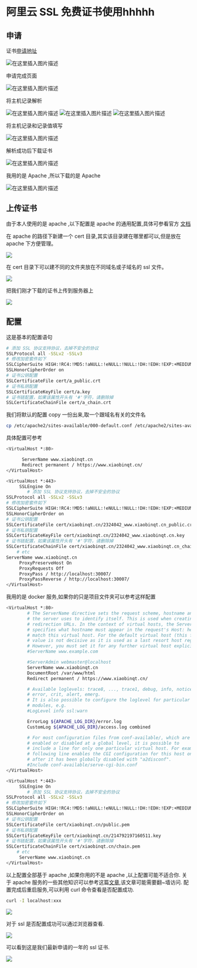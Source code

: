 # 阿里云 SSL 免费证书使用hhhhh


## 申请

证书[申请地址](https://common-buy.aliyun.com/?spm=5176.2020520163.cas.20.165a56a7xopCbo&commodityCode=cas#/buy)

![在这里插入图片描述](https://img-blog.csdnimg.cn/20190607203929789.png?x-oss-process=image/watermark,type_ZmFuZ3poZW5naGVpdGk,shadow_10,text_aHR0cHM6Ly9ibG9nLmNzZG4ubmV0L3hpYW9iaW5xdA==,size_16,color_FFFFFF,t_70 " ")

申请完成页面

![在这里插入图片描述](https://img-blog.csdnimg.cn/20190607204004466.png?x-oss-process=image/watermark,type_ZmFuZ3poZW5naGVpdGk,shadow_10,text_aHR0cHM6Ly9ibG9nLmNzZG4ubmV0L3hpYW9iaW5xdA==,size_16,color_FFFFFF,t_70 " ")

将主机记录解析

![在这里插入图片描述](https://img-blog.csdnimg.cn/20190607204129284.png?x-oss-process=image/watermark,type_ZmFuZ3poZW5naGVpdGk,shadow_10,text_aHR0cHM6Ly9ibG9nLmNzZG4ubmV0L3hpYW9iaW5xdA==,size_16,color_FFFFFF,t_70 " ")
![在这里插入图片描述](https://img-blog.csdnimg.cn/20190607204157300.png?x-oss-process=image/watermark,type_ZmFuZ3poZW5naGVpdGk,shadow_10,text_aHR0cHM6Ly9ibG9nLmNzZG4ubmV0L3hpYW9iaW5xdA==,size_16,color_FFFFFF,t_70 " ")
![在这里插入图片描述](https://img-blog.csdnimg.cn/20190607204230499.png?x-oss-process=image/watermark,type_ZmFuZ3poZW5naGVpdGk,shadow_10,text_aHR0cHM6Ly9ibG9nLmNzZG4ubmV0L3hpYW9iaW5xdA==,size_16,color_FFFFFF,t_70 " ")

将主机记录和记录值填写

![在这里插入图片描述](https://img-blog.csdnimg.cn/2019060720435450.png?x-oss-process=image/watermark,type_ZmFuZ3poZW5naGVpdGk,shadow_10,text_aHR0cHM6Ly9ibG9nLmNzZG4ubmV0L3hpYW9iaW5xdA==,size_16,color_FFFFFF,t_70 " ")

解析成功后下载证书

![在这里插入图片描述](https://img-blog.csdnimg.cn/20190607204727926.png?x-oss-process=image/watermark,type_ZmFuZ3poZW5naGVpdGk,shadow_10,text_aHR0cHM6Ly9ibG9nLmNzZG4ubmV0L3hpYW9iaW5xdA==,size_16,color_FFFFFF,t_70 " ")

我用的是 Apache ,所以下载的是 Apache

![在这里插入图片描述](https://img-blog.csdnimg.cn/20190607204822312.png?x-oss-process=image/watermark,type_ZmFuZ3poZW5naGVpdGk,shadow_10,text_aHR0cHM6Ly9ibG9nLmNzZG4ubmV0L3hpYW9iaW5xdA==,size_16,color_FFFFFF,t_70 " ")

## 上传证书

由于本人使用的是 apache ,以下配置是 apache 的通用配置,具体可参看官方
[文档](https://help.aliyun.com/knowledge_detail/95493.html?spm=5176.2020520163.cas.66.72aa56a7v9JUNG)

在 apache 的路径下新建一个 cert 目录,其实该目录建在哪里都可以,但是放在 apache 下方便管理。

![](https://img-blog.csdnimg.cn/20190607225644252.png?x-oss-process=image/watermark,type_ZmFuZ3poZW5naGVpdGk,shadow_10,text_aHR0cHM6Ly9ibG9nLmNzZG4ubmV0L3hpYW9iaW5xdA==,size_16,color_FFFFFF,t_70 " ")

在 cert 目录下可以建不同的文件夹放在不同域名或子域名的 ssl 文件。

![](https://img-blog.csdnimg.cn/20190607225749622.png " ")

把我们刚才下载的证书上传到服务器上

![](https://img-blog.csdnimg.cn/20190607231234686.png " ")

## 配置

这是基本的配置语句

```bash
# 添加 SSL 协议支持协议，去掉不安全的协议
SSLProtocol all -SSLv2 -SSLv3
# 修改加密套件如下
SSLCipherSuite HIGH:!RC4:!MD5:!aNULL:!eNULL:!NULL:!DH:!EDH:!EXP:+MEDIUM
SSLHonorCipherOrder on
# 证书公钥配置
SSLCertificateFile cert/a_public.crt
# 证书私钥配置
SSLCertificateKeyFile cert/a.key
# 证书链配置，如果该属性开头有 '#'字符，请删除掉
SSLCertificateChainFile cert/a_chain.crt
```

我们将默认的配置 copy 一份出来,取一个跟域名有关的文件名

```bash
cp /etc/apache2/sites-available/000-default.conf /etc/apache2/sites-available/www.xiaobinqt.cn.conf
```

具体配置可参考

```bash
<VirtualHost *:80>

      ServerName www.xiaobinqt.cn
      Redirect permanent / https://www.xiaobinqt.cn/
</VirtualHost>

<VirtualHost *:443>
     SSLEngine On
        # 添加 SSL 协议支持协议，去掉不安全的协议
SSLProtocol all -SSLv2 -SSLv3
# 修改加密套件如下
SSLCipherSuite HIGH:!RC4:!MD5:!aNULL:!eNULL:!NULL:!DH:!EDH:!EXP:+MEDIUM
SSLHonorCipherOrder on
# 证书公钥配置
SSLCertificateFile cert/xiaobinqt.cn/2324042_www.xiaobinqt.cn_public.crt
# 证书私钥配置
SSLCertificateKeyFile cert/xiaobinqt.cn/2324042_www.xiaobinqt.cn.key
# 证书链配置，如果该属性开头有 '#'字符，请删除掉
SSLCertificateChainFile cert/xiaobinqt.cn/2324042_www.xiaobinqt.cn_chain.crt
    # etc
ServerName www.xiaobinqt.cn
     ProxyPreserveHost On
     ProxyRequests Off
     ProxyPass / http://localhost:30007/
     ProxyPassReverse / http://localhost:30007/
</VirtualHost>
```

我用的是 docker 服务,如果你的只是项目文件夹可以参考这样配置

```bash
<VirtualHost *:80>
        # The ServerName directive sets the request scheme, hostname and port that
        # the server uses to identify itself. This is used when creating
        # redirection URLs. In the context of virtual hosts, the ServerName
        # specifies what hostname must appear in the request's Host: header to
        # match this virtual host. For the default virtual host (this file) this
        # value is not decisive as it is used as a last resort host regardless.
        # However, you must set it for any further virtual host explicitly.
        #ServerName www.example.com

        #ServerAdmin webmaster@localhost
        ServerName www.xiaobinqt.cn
        DocumentRoot /var/www/html
        Redirect permanent / https://www.xiaobinqt.cn/

        # Available loglevels: trace8, ..., trace1, debug, info, notice, warn,
        # error, crit, alert, emerg.
        # It is also possible to configure the loglevel for particular
        # modules, e.g.
        #LogLevel info ssl:warn

        ErrorLog ${APACHE_LOG_DIR}/error.log
        CustomLog ${APACHE_LOG_DIR}/access.log combined

        # For most configuration files from conf-available/, which are
        # enabled or disabled at a global level, it is possible to
        # include a line for only one particular virtual host. For example the
        # following line enables the CGI configuration for this host only
        # after it has been globally disabled with "a2disconf".
        #Include conf-available/serve-cgi-bin.conf
</VirtualHost>

<VirtualHost *:443>
     SSLEngine On
        # 添加 SSL 协议支持协议，去掉不安全的协议
SSLProtocol all -SSLv2 -SSLv3
# 修改加密套件如下
SSLCipherSuite HIGH:!RC4:!MD5:!aNULL:!eNULL:!NULL:!DH:!EDH:!EXP:+MEDIUM
SSLHonorCipherOrder on
# 证书公钥配置
SSLCertificateFile cert/xiaobinqt.cn/public.pem
# 证书私钥配置
SSLCertificateKeyFile cert/xiaobinqt.cn/214792197160511.key
# 证书链配置，如果该属性开头有 '#'字符，请删除掉
SSLCertificateChainFile cert/xiaobinqt.cn/chain.pem
    # etc
     ServerName www.xiaobinqt.cn
</VirtualHost>
```

以上配置全部基于 apache ,如果你用的不是 apache ,以上配置可能不适合你. 关于 apache
服务的一些其他知识可以参考这篇[文章](https://www.linode.com/docs/web-servers/lamp/install-lamp-stack-on-ubuntu-16-04/),该文章可能需要翻~墙访问.
配置完成后重启服务,可以利用 curl 命令查看是否配置成功.

```bash
curl -I localhost:xxx
```

![](https://img-blog.csdnimg.cn/20190608192331596.png " ")

对于 ssl 是否配置成功可以通过浏览器查看.

![](https://img-blog.csdnimg.cn/20190608192741852.png?x-oss-process=image/watermark,type_ZmFuZ3poZW5naGVpdGk,shadow_10,text_aHR0cHM6Ly9ibG9nLmNzZG4ubmV0L3hpYW9iaW5xdA==,size_16,color_FFFFFF,t_70 " ")

可以看到这是我们最新申请的一年的 ssl 证书.

![](https://img-blog.csdnimg.cn/20190608192809335.png?x-oss-process=image/watermark,type_ZmFuZ3poZW5naGVpdGk,shadow_10,text_aHR0cHM6Ly9ibG9nLmNzZG4ubmV0L3hpYW9iaW5xdA==,size_16,color_FFFFFF,t_70 " ")

